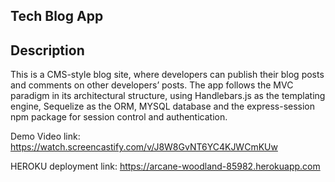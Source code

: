 ## Tech Blog App

## Description
This is a CMS-style blog site, where developers can publish their blog posts and comments on other developers’ posts. The app follows the MVC paradigm in its architectural structure, using Handlebars.js as the templating engine, Sequelize as the ORM, MYSQL database and the express-session npm package for session control and authentication.

Demo Video link: https://watch.screencastify.com/v/J8W8GvNT6YC4KJWCmKUw

HEROKU deployment link: https://arcane-woodland-85982.herokuapp.com



